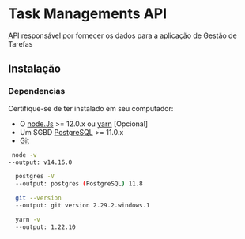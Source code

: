 # Task Managements API

API responsável por fornecer os dados para a aplicação de Gestão de Tarefas

## Instalação

### Dependencias
Certifique-se de ter instalado em seu computador:
- O [node.Js](https://nodejs.org/en/) >= 12.0.x ou [yarn](https://yarnpkg.com/getting-started/install) [Opcional]
- Um SGBD [PostgreSQL](https://www.postgresql.org/download/windows/) >= 11.0.x
- [Git](https://git-scm.com/downloads)

```bash
 node -v
--output: v14.16.0
```

```bash
  postgres -V
  --output: postgres (PostgreSQL) 11.8
```

```bash
  git --version
  --output: git version 2.29.2.windows.1
```

```bash
  yarn -v
  --output: 1.22.10
```

